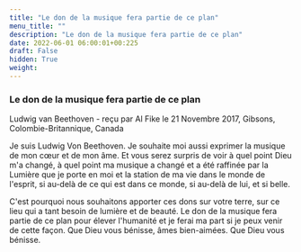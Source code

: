```yaml
---
title: "Le don de la musique fera partie de ce plan"
menu_title: ""
description: "Le don de la musique fera partie de ce plan"
date: 2022-06-01 06:00:01+00:225
draft: False
hidden: True
weight:
---
```

### Le don de la musique fera partie de ce plan

Ludwig van Beethoven - reçu par Al Fike le 21 Novembre 2017, Gibsons, Colombie-Britannique, Canada

Je suis Ludwig Von Beethoven. Je souhaite moi aussi exprimer la musique de mon cœur et de mon âme. Et vous serez surpris de voir à quel point Dieu m'a changé, à quel point ma musique a changé et a été raffinée par la Lumière que je porte en moi et la station de ma vie dans le monde de l'esprit, si au-delà de ce qui est dans ce monde, si au-delà de lui, et si belle.

C'est pourquoi nous souhaitons apporter ces dons sur votre terre, sur ce lieu qui a tant besoin de lumière et de beauté. Le don de la musique fera partie de ce plan pour élever l'humanité et je ferai ma part si je peux venir de cette façon. Que Dieu vous bénisse, âmes bien-aimées. Que Dieu vous bénisse.



